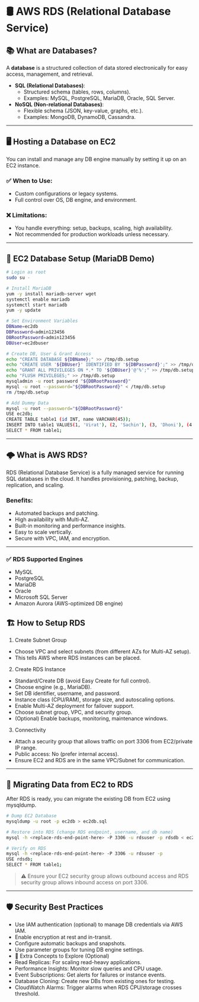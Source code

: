 # 🛢️ AWS RDS (Relational Database Service)

## 📚 What are Databases?

A **database** is a structured collection of data stored electronically for easy access, management, and retrieval.

- **SQL (Relational Databases)**:
  - Structured schema (tables, rows, columns).
  - Examples: MySQL, PostgreSQL, MariaDB, Oracle, SQL Server.
- **NoSQL (Non-relational Databases)**:
  - Flexible schema (JSON, key-value, graphs, etc.).
  - Examples: MongoDB, DynamoDB, Cassandra.

---

## 🖥️ Hosting a Database on EC2

You can install and manage any DB engine manually by setting it up on an EC2 instance.

### ✅ When to Use:
- Custom configurations or legacy systems.
- Full control over OS, DB engine, and environment.

### ❌ Limitations:
- You handle everything: setup, backups, scaling, high availability.
- Not recommended for production workloads unless necessary.

---

## 🔧 EC2 Database Setup (MariaDB Demo)

```bash
# Login as root
sudo su -

# Install MariaDB
yum -y install mariadb-server wget
systemctl enable mariadb
systemctl start mariadb
yum -y update

# Set Environment Variables
DBName=ec2db
DBPassword=admin123456
DBRootPassword=admin123456
DBUser=ec2dbuser

# Create DB, User & Grant Access
echo "CREATE DATABASE ${DBName};" >> /tmp/db.setup
echo "CREATE USER '${DBUser}' IDENTIFIED BY '${DBPassword}';" >> /tmp/db.setup
echo "GRANT ALL PRIVILEGES ON *.* TO '${DBUser}'@'%';" >> /tmp/db.setup
echo "FLUSH PRIVILEGES;" >> /tmp/db.setup
mysqladmin -u root password "${DBRootPassword}"
mysql -u root --password="${DBRootPassword}" < /tmp/db.setup
rm /tmp/db.setup

# Add Dummy Data
mysql -u root --password="${DBRootPassword}"
USE ec2db;
CREATE TABLE table1 (id INT, name VARCHAR(45));
INSERT INTO table1 VALUES(1, 'Virat'), (2, 'Sachin'), (3, 'Dhoni'), (4, 'ABD');
SELECT * FROM table1;
```

---

## 🌩️ What is AWS RDS?
RDS (Relational Database Service) is a fully managed service for running SQL databases in the cloud. It handles provisioning, patching, backup, replication, and scaling.

### Benefits:
- Automated backups and patching.
- High availability with Multi-AZ.
- Built-in monitoring and performance insights.
- Easy to scale vertically.
- Secure with VPC, IAM, and encryption.

---

### ✅ RDS Supported Engines
- MySQL
- PostgreSQL
- MariaDB
- Oracle
- Microsoft SQL Server
- Amazon Aurora (AWS-optimized DB engine)

## 🏗️ How to Setup RDS
1. Create Subnet Group
- Choose VPC and select subnets (from different AZs for Multi-AZ setup).
-  This tells AWS where RDS instances can be placed.
2. Create RDS Instance
- Standard/Create DB (avoid Easy Create for full control).
- Choose engine (e.g., MariaDB).
- Set DB identifier, username, and password.
- Instance class (CPU/RAM), storage size, and autoscaling options.
- Enable Multi-AZ deployment for failover support.
- Choose subnet group, VPC, and security group.
- (Optional) Enable backups, monitoring, maintenance windows.
3. Connectivity
- Attach a security group that allows traffic on port 3306 from EC2/private IP range.
- Public access: No (prefer internal access).
- Ensure EC2 and RDS are in the same VPC/Subnet for communication.

---

## 🔄 Migrating Data from EC2 to RDS
After RDS is ready, you can migrate the existing DB from EC2 using mysqldump.

```bash
# Dump EC2 Database
mysqldump -u root -p ec2db > ec2db.sql

# Restore into RDS (change RDS endpoint, username, and db name)
mysql -h <replace-rds-end-point-here> -P 3306 -u rdsuser -p rdsdb < ec2db.sql

# Verify on RDS
mysql -h <replace-rds-end-point-here> -P 3306 -u rdsuser -p
USE rdsdb;
SELECT * FROM table1;
```
> ⚠️ Ensure your EC2 security group allows outbound access and RDS security group allows inbound access on port 3306.

---

## 🛡️ Security Best Practices
- Use IAM authentication (optional) to manage DB credentials via AWS IAM.
- Enable encryption at rest and in-transit.
- Configure automatic backups and snapshots.
- Use parameter groups for tuning DB engine settings.
- 🧠 Extra Concepts to Explore (Optional)
- Read Replicas: For scaling read-heavy applications.
- Performance Insights: Monitor slow queries and CPU usage.
- Event Subscriptions: Get alerts for failures or instance events.
- Database Cloning: Create new DBs from existing ones for testing.
- CloudWatch Alarms: Trigger alarms when RDS CPU/storage crosses threshold.
